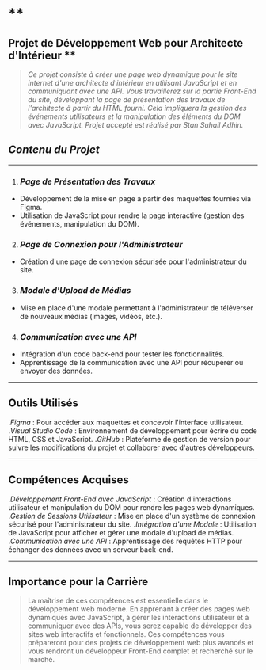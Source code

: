 # **
Projet de Développement Web pour Architecte d'Intérieur **
-------------------------------------------------------------------------------------------------------------------------------------------------------
> *Ce projet consiste à créer une page web dynamique pour le site internet d'une architecte d'intérieur en utilisant JavaScript et en communiquant avec une API.
 Vous travaillerez sur la partie Front-End du site, développant la page de présentation des travaux de l'architecte à partir du HTML fourni. 
 Cela impliquera la gestion des événements utilisateurs et la manipulation des éléments du DOM avec JavaScript.*
 > *Projet accepté est réalisé par Stan Suhail Adhin.*

 ## *Contenu du Projet*
 ------------------------------------------
1. ### *Page de Présentation des Travaux*
- Développement de la mise en page à partir des maquettes fournies via Figma.
- Utilisation de JavaScript pour rendre la page interactive (gestion des événements, manipulation du DOM).

2. ### *Page de Connexion pour l'Administrateur*
- Création d'une page de connexion sécurisée pour l'administrateur du site.

3. ### *Modale d'Upload de Médias*
- Mise en place d'une modale permettant à l'administrateur de téléverser de nouveaux médias (images, vidéos, etc.).

4. ### *Communication avec une API*
- Intégration d'un code back-end pour tester les fonctionnalités.
- Apprentissage de la communication avec une API pour récupérer ou envoyer des données.

--------------------------------------------------------------------------------------

## **Outils Utilisés**

.*Figma* : Pour accéder aux maquettes et concevoir l'interface utilisateur.
.*Visual Studio Code* : Environnement de développement pour écrire du code HTML, CSS et JavaScript.
.*GitHub* : Plateforme de gestion de version pour suivre les modifications du projet et collaborer avec d'autres développeurs.

---------------------------------------------------------------------------------------

## **Compétences Acquises**

.*Développement Front-End avec JavaScript* : Création d'interactions utilisateur et manipulation du DOM pour rendre les pages web dynamiques.
.*Gestion de Sessions Utilisateur* : Mise en place d'un système de connexion sécurisé pour l'administrateur du site.
.*Intégration d'une Modale* : Utilisation de JavaScript pour afficher et gérer une modale d'upload de médias.
.*Communication avec une API* : Apprentissage des requêtes HTTP pour échanger des données avec un serveur back-end.

--------------------------------------------------------------------------------------------

## **Importance pour la Carrière**

>La maîtrise de ces compétences est essentielle dans le développement web moderne. En apprenant à créer des pages web dynamiques avec JavaScript, 
à gérer les interactions utilisateur et à communiquer avec des APIs, vous serez capable de développer des sites web interactifs et fonctionnels.
 Ces compétences vous prépareront pour des projets de développement web plus avancés et vous rendront un développeur Front-End complet et recherché sur le marché.
